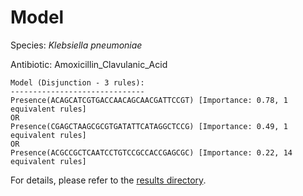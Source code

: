 
# Model

Species: *Klebsiella pneumoniae*

Antibiotic: Amoxicillin_Clavulanic_Acid

```
Model (Disjunction - 3 rules):
------------------------------
Presence(ACAGCATCGTGACCAACAGCAACGATTCCGT) [Importance: 0.78, 1 equivalent rules]
OR
Presence(CGAGCTAAGCGCGTGATATTCATAGGCTCCG) [Importance: 0.49, 1 equivalent rules]
OR
Presence(ACGCCGCTCAATCCTGTCCGCCACCGAGCGC) [Importance: 0.22, 14 equivalent rules]

```

For details, please refer to the [results directory](../../../../../results/scm_b/klebsiella%20pneumoniae/amoxicillin_clavulanic_acid/repeat_6/).

